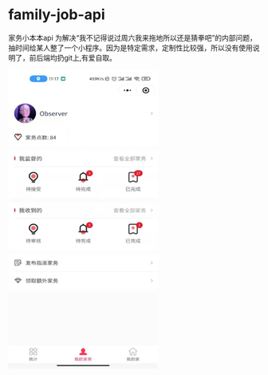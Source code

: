 # family-job-api
家务小本本api
为解决“我不记得说过周六我来拖地所以还是猜拳吧”的内部问题，抽时间给某人整了一个小程序。因为是特定需求，定制性比较强，所以没有使用说明了，前后端均扔git上,有爱自取。

<img src="https://github.com/ObserverYu/family-job-api-pub/blob/master/family-job/1.jpg" width="300" height="600" alt="微信小程序"/><br/>



